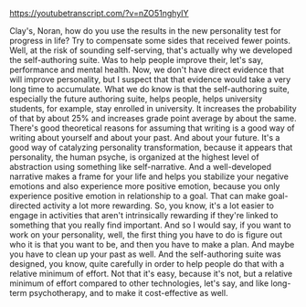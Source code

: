 https://youtubetranscript.com/?v=nZO51nghyIY

 Clay's, Noran, how do you use the results in the new personality test for progress in life? Try to compensate some sides that received fewer points. Well, at the risk of sounding self-serving, that's actually why we developed the self-authoring suite. Was to help people improve their, let's say, performance and mental health. Now, we don't have direct evidence that will improve personality, but I suspect that that evidence would take a very long time to accumulate. What we do know is that the self-authoring suite, especially the future authoring suite, helps people, helps university students, for example, stay enrolled in university. It increases the probability of that by about 25% and increases grade point average by about the same. There's good theoretical reasons for assuming that writing is a good way of writing about yourself and about your past. And about your future. It's a good way of catalyzing personality transformation, because it appears that personality, the human psyche, is organized at the highest level of abstraction using something like self-narrative. And a well-developed narrative makes a frame for your life and helps you stabilize your negative emotions and also experience more positive emotion, because you only experience positive emotion in relationship to a goal. That can make goal-directed activity a lot more rewarding. So, you know, it's a lot easier to engage in activities that aren't intrinsically rewarding if they're linked to something that you really find important. And so I would say, if you want to work on your personality, well, the first thing you have to do is figure out who it is that you want to be, and then you have to make a plan. And maybe you have to clean up your past as well. And the self-authoring suite was designed, you know, quite carefully in order to help people do that with a relative minimum of effort. Not that it's easy, because it's not, but a relative minimum of effort compared to other technologies, let's say, and like long-term psychotherapy, and to make it cost-effective as well.